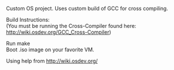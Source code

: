 Custom OS project.  Uses custom build of GCC for cross compiling. 

Build Instructions:<br />
(You must be running the Cross-Compiler found here: http://wiki.osdev.org/GCC_Cross-Compiler)

Run make<br />
Boot .iso image on your favorite VM.

Using help from http://wiki.osdev.org/
